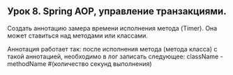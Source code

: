 ## Урок 8. Spring AOP, управление транзакциями.

Создать аннотацию замера времени исполнения метода (Timer). Она может ставиться над методами или классами.

Аннотация работает так: после исполнения метода (метода класса) с такой аннотацией, необходимо в лог записать следующее:
className - methodName #(количество секунд выполнения)